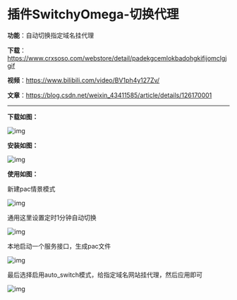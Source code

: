 # 插件SwitchyOmega-切换代理

**功能**：自动切换指定域名挂代理

**下载**：https://www.crxsoso.com/webstore/detail/padekgcemlokbadohgkifijomclgjgif

**视频**：https://www.bilibili.com/video/BV1ph4y127Zv/

**文章**：https://blog.csdn.net/weixin_43411585/article/details/126170001

----

**下载如图：**

![img](https://cdn.jsdelivr.net/gh/Killer-89757/PicBed/images/2024%2F05%2FFv3SunS_Vb4DTQ12-yocMTbZjp-x-753a00.png)

**安装如图：**

![img](https://cdn.jsdelivr.net/gh/Killer-89757/PicBed/images/2024%2F05%2FFllh9BeTm7KO5xRZaiDlygEjasg2-e653c3.png)

**使用如图：**

新建pac情景模式

![img](https://cdn.jsdelivr.net/gh/Killer-89757/PicBed/images/2024%2F05%2FFgZ5UwgF0n-R8JsDiotf24YEJ1cX-02eec4.png)

通用这里设置定时1分钟自动切换

![img](https://cdn.jsdelivr.net/gh/Killer-89757/PicBed/images/2024%2F05%2FFntpFg70bc9W0jNm5XnDjcC336mP-f8483f.png)

本地启动一个服务接口，生成pac文件

![img](https://cdn.jsdelivr.net/gh/Killer-89757/PicBed/images/2024%2F05%2FFpjQjQFBU1Pyj1crWavtrVHKeoxf-f20943.png)

最后选择启用auto_switch模式，给指定域名网站挂代理，然后应用即可

![img](https://cdn.jsdelivr.net/gh/Killer-89757/PicBed/images/2024%2F05%2FFmfpm5dUkKdK38Bys0u0PxSBFoOQ-75c184.png)